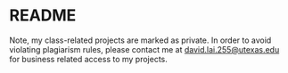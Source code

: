 # README
Note, my class-related projects are marked as private. In order to avoid violating plagiarism rules, please contact me at david.lai.255@utexas.edu for business related access to my projects.
